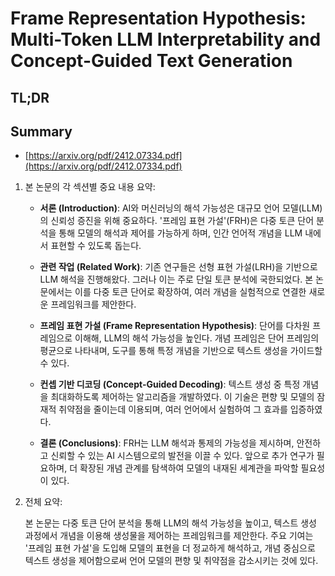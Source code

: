 # Frame Representation Hypothesis: Multi-Token LLM Interpretability and Concept-Guided Text Generation
## TL;DR
## Summary
- [https://arxiv.org/pdf/2412.07334.pdf](https://arxiv.org/pdf/2412.07334.pdf)

1. 본 논문의 각 섹션별 중요 내용 요약:

   - **서론 (Introduction)**:
     AI와 머신러닝의 해석 가능성은 대규모 언어 모델(LLM)의 신뢰성 증진을 위해 중요하다. '프레임 표현 가설'(FRH)은 다중 토큰 단어 분석을 통해 모델의 해석과 제어를 가능하게 하며, 인간 언어적 개념을 LLM 내에서 표현할 수 있도록 돕는다.

   - **관련 작업 (Related Work)**:
     기존 연구들은 선형 표현 가설(LRH)을 기반으로 LLM 해석을 진행해왔다. 그러나 이는 주로 단일 토큰 분석에 국한되었다. 본 논문에서는 이를 다중 토큰 단어로 확장하여, 여러 개념을 실험적으로 연결한 새로운 프레임워크를 제안한다.

   - **프레임 표현 가설 (Frame Representation Hypothesis)**:
     단어를 다차원 프레임으로 이해해, LLM의 해석 가능성을 높인다. 개념 프레임은 단어 프레임의 평균으로 나타내며, 도구를 통해 특정 개념을 기반으로 텍스트 생성을 가이드할 수 있다.

   - **컨셉 기반 디코딩 (Concept-Guided Decoding)**:
     텍스트 생성 중 특정 개념을 최대화하도록 제어하는 알고리즘을 개발하였다. 이 기술은 편향 및 모델의 잠재적 취약점을 줄이는데 이용되며, 여러 언어에서 실험하여 그 효과를 입증하였다.

   - **결론 (Conclusions)**:
     FRH는 LLM 해석과 통제의 가능성을 제시하며, 안전하고 신뢰할 수 있는 AI 시스템으로의 발전을 이끌 수 있다. 앞으로 추가 연구가 필요하며, 더 확장된 개념 관계를 탐색하여 모델의 내재된 세계관을 파악할 필요성이 있다.

2. 전체 요약:

   본 논문는 다중 토큰 단어 분석을 통해 LLM의 해석 가능성을 높이고, 텍스트 생성 과정에서 개념을 이용해 생성물을 제어하는 프레임워크를 제안한다. 주요 기여는 '프레임 표현 가설'을 도입해 모델의 표현을 더 정교하게 해석하고, 개념 중심으로 텍스트 생성을 제어함으로써 언어 모델의 편향 및 취약점을 감소시키는 것에 있다.